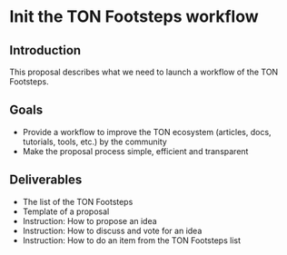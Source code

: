 # <!-- Proposal name --> Init the TON Footsteps workflow 

## Introduction
<!-- Short description of a proposal -->
This proposal describes what we need to launch a workflow of the TON Footsteps.

## Goals
<!-- Main goals of a proposal -->
* Provide a workflow to improve the TON ecosystem (articles, docs, tutorials, tools, etc.) by the community
* Make the proposal process simple, efficient and transparent

## Deliverables
<!-- What needs to be done -->
* The list of the TON Footsteps
* Template of a proposal
* Instruction: How to propose an idea
* Instruction: How to discuss and vote for an idea
* Instruction: How to do an item from the TON Footsteps list